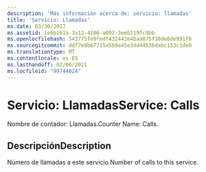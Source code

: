 ```yaml
---
description: 'Más información acerca de: servicio: llamadas'
title: 'Servicio: Llamadas'
ms.date: 03/30/2017
ms.assetid: 1e6b161a-3a12-4106-a092-3eeb219fc9bb
ms.openlocfilehash: 543775fe9fedf432442e4baa075f38de6de991f0
ms.sourcegitcommit: ddf7edb67715a5b9a45e3dd44536dabc153c1de0
ms.translationtype: MT
ms.contentlocale: es-ES
ms.lasthandoff: 02/06/2021
ms.locfileid: "99744024"
---
```

# <a name="service-calls"></a><span data-ttu-id="effc3-103">Servicio: Llamadas</span><span class="sxs-lookup"><span data-stu-id="effc3-103">Service: Calls</span></span>

<span data-ttu-id="effc3-104">Nombre de contador: Llamadas.</span><span class="sxs-lookup"><span data-stu-id="effc3-104">Counter Name: Calls.</span></span>  
  
## <a name="description"></a><span data-ttu-id="effc3-105">Descripción</span><span class="sxs-lookup"><span data-stu-id="effc3-105">Description</span></span>  

 <span data-ttu-id="effc3-106">Número de llamadas a este servicio.</span><span class="sxs-lookup"><span data-stu-id="effc3-106">Number of calls to this service.</span></span>
